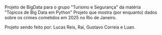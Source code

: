 Projeto de BigData para o grupo "Turismo e Segurança" da matéria "Tópicos de Big Data em Python"
Projeto que mostra (por enquanto) dados sobre os crimes cometidos em 2025 no Rio de Janeiro.

Projeto sendo feito por: 
Lucas Reis, Rai, Gustavo Correia e Luan.
